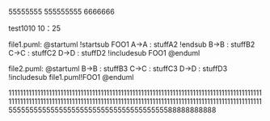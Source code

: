 55555555
555555555
6666666



test1010
10：25


file1.puml:
@startuml
!startsub FOO1
A->A : stuffA2
!endsub
B->B : stuffB2
C->C : stuffC2
D->D : stuffD2
!includesub FOO1
@enduml


file2.puml:
@startuml
B->B : stuffB3
C->C : stuffC3
D->D : stuffD3
!includesub file1.puml!FOO1
@enduml


111111111111111111111111111111111111111111111111111111111111111111111111111111111111111111111111111111111111111111111111111111111111111111111111111111111111111111111111111111115555555555555555555555555555555555555588888888888
